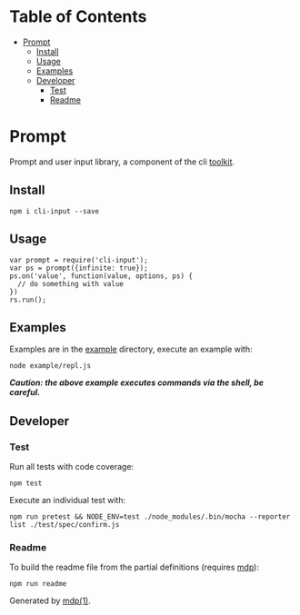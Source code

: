 Table of Contents
=================

* [Prompt](#prompt)
  * [Install](#install)
  * [Usage](#usage)
  * [Examples](#examples)
  * [Developer](#developer)
    * [Test](#test)
    * [Readme](#readme)

Prompt
======

Prompt and user input library, a component of the cli [toolkit](https://github.com/freeformsystems/cli-toolkit).

## Install

```
npm i cli-input --save
```

## Usage

```javscript
var prompt = require('cli-input');
var ps = prompt({infinite: true});
ps.on('value', function(value, options, ps) {
  // do something with value
})
rs.run();
```

## Examples

Examples are in the [example](https://github.com/freeformsystems/cli-input/blob/master/example) directory, execute an example with:

```
node example/repl.js
```

***Caution: the above example executes commands via the shell, be careful.***

## Developer

### Test

Run all tests with code coverage:

```
npm test
```

Execute an individual test with:

```
npm run pretest && NODE_ENV=test ./node_modules/.bin/mocha --reporter list ./test/spec/confirm.js
```

### Readme

To build the readme file from the partial definitions (requires [mdp](https://github.com/freeformsystems/mdp)):

```
npm run readme
```

Generated by [mdp(1)](https://github.com/freeformsystems/mdp).

[toolkit]: https://github.com/freeformsystems/cli-toolkit
[mdp]: https://github.com/freeformsystems/mdp
